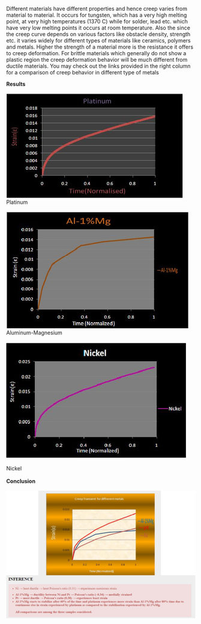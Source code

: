 Different materials have different properties and hence creep varies from material to material. It occurs for tungsten, which has a very high melting point, at very high temperatures (1370 C) while for solder, lead etc. which have very low melting points it occurs at room temperature. Also the since the creep curve depends on various factors like obstacle density, strength etc. it varies widely for different types of materials like ceramics, polymers and metals. Higher the strength of a material more is the resistance it offers to creep deformation. For brittle materials which generally do not show a plastic region the creep deformation behavior will be much different from ductile materials. You may check out the links provided in the right column for a comparison of creep behavior in different type of metals

<b>Results</b><br><br>
<img src="images/platinum.jpg"><br>
Platinum<br><br>
<img src="images/aluminium.jpg"><br>
Aluminum-Magnesium<br><br>
<img src="images/nickel.jpg"><br><br>
Nickel<br><br>
<b>Conclusion</b><br><br>
<img src="images/micro3.jpg"><br>
